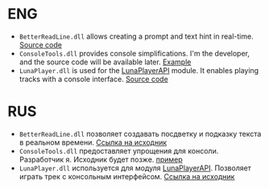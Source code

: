 # ENG
* `BetterReadLine.dll` allows creating a prompt and text hint in real-time. [Source code](https://github.com/PaddiM8/BetterReadLine)
* `ConsoleTools.dll` provides console simplifications. I'm the developer, and the source code will be available later. [Example](..\src\Commands.cs#L737)
* `LunaPlayer.dll` is used for the [LunaPlayerAPI](..\modules\LunaPlayerAPI\Main.cs) module. It enables playing tracks with a console interface. [Source code](https://github.com/NonExistPlayer/LunaPlayer)

# RUS
* `BetterReadLine.dll` позволяет создавать посдветку и подказку текста в реальном времени. [Ссылка на исходник](https://github.com/PaddiM8/BetterReadLine)
* `ConsoleTools.dll` предоставляет упрощения для консоли. Разработчик я. Исходник будет позже. [пример](..\src\Commands.cs#L737)
* `LunaPlayer.dll` используется для модуля [LunaPlayerAPI](..\modules\LunaPlayerAPI\Main.cs). Позволяет играть трек с консольным интерфейсом. [Ссылка на исходник](https://github.com/NonExistPlayer/LunaPlayer)